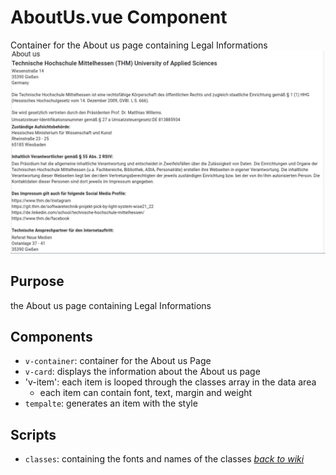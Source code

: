 # AboutUs.vue Component
Container for the About us page containing Legal Informations
![Shelf create](../pictures/aboutus/aboutus.png)
## Purpose
the About us page containing Legal Informations
## Components
- `v-container`: container for the About us Page
- `v-card`: displays the information about the About us page
- 'v-item': each item is looped through the classes array in the data area
    - each item can contain font, text, margin and weight
- `tempalte`: generates an item with the style 
## Scripts
- `classes`: containing the fonts and names of the classes
[_back to wiki_](./)
